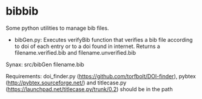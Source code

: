 bibbib
======

Some python utilities to manage bib files. 

* bibGen.py:
Executes verifyBib function that verifies a bib file according to doi of each entry or to a doi found in internet. 
Returns a filename.verified.bib and  filename.unverified.bib

Synax:
src/bibGen filename.bib


Requirements:
doi_finder.py (https://github.com/torfbolt/DOI-finder), pybtex (http://pybtex.sourceforge.net/) and titlecase.py (https://launchpad.net/titlecase.py/trunk/0.2) should be in the path

